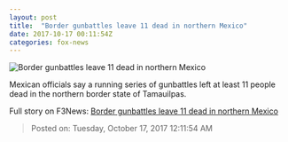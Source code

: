 ```yaml
---
layout: post
title:  "Border gunbattles leave 11 dead in northern Mexico"
date: 2017-10-17 00:11:54Z
categories: fox-news
---
```


![Border gunbattles leave 11 dead in northern Mexico](http://www.foxnews.com/content/dam/fox-news/logo/og-fn-foxnews.jpg)

Mexican officials say a running series of gunbattles left at least 11 people dead in the northern border state of Tamauilpas.


Full story on F3News: [Border gunbattles leave 11 dead in northern Mexico](http://www.f3nws.com/n/tuG4zC)

> Posted on: Tuesday, October 17, 2017 12:11:54 AM
